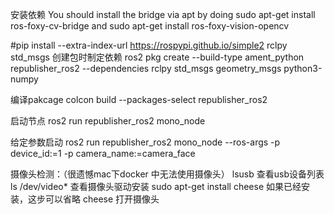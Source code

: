 安装依赖
You should install the bridge via apt by doing sudo apt-get install ros-foxy-cv-bridge and sudo apt-get install ros-foxy-vision-opencv


#pip install --extra-index-url https://rospypi.github.io/simple2 rclpy std_msgs
创建包时制定依赖
ros2 pkg create --build-type ament_python republisher_ros2 --dependencies rclpy std_msgs geometry_msgs python3-numpy

编译pakcage
colcon build --packages-select republisher_ros2

启动节点
ros2 run republisher_ros2 mono_node

给定参数启动
ros2 run republisher_ros2 mono_node --ros-args -p device_id:=1 -p camera_name:=camera_face


摄像头检测：（很遗憾mac下docker 中无法使用摄像头）
lsusb 查看usb设备列表
ls /dev/video* 查看摄像头驱动安装
sudo apt-get install cheese 如果已经安装，这步可以省略
cheese 打开摄像头


